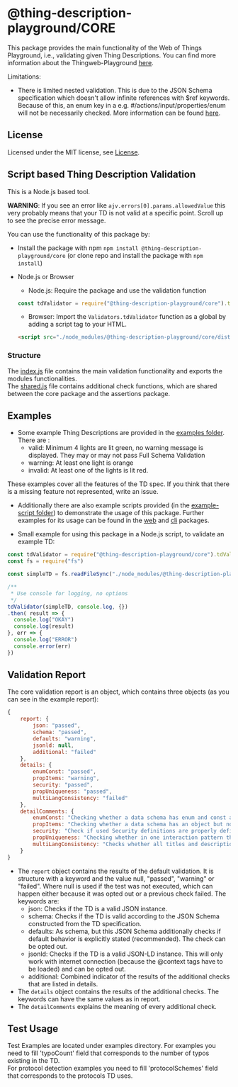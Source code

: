 # @thing-description-playground/**CORE**

This package provides the main functionality of the Web of Things Playground, i.e., validating given Thing Descriptions.
You can find more information about the Thingweb-Playground [here](https://github.com/thingweb/thingweb-playground).

Limitations:  

* There is limited nested validation. This is due to the JSON Schema specification which doesn't allow infinite references with $ref keywords. Because of this, an enum key in a e.g. #/actions/input/properties/enum will not be necessarily checked. More information can be found [here](http://json-schema.org/draft/2019-09/json-schema-core.html#rfc.section.8.2.4.3).

## License

Licensed under the MIT license, see [License](../../LICENSE.md).

## Script based Thing Description Validation

This is a Node.js based tool.

**WARNING**: If you see an error like `ajv.errors[0].params.allowedValue` this very probably means that your TD is not valid at a specific point. Scroll up to see the precise error message.

You can use the functionality of this package by:

* Install the package with npm `npm install @thing-description-playground/core` (or clone repo and install the package with `npm install`)
* Node.js or Browser
  * Node.js: Require the package and use the validation function

  ```javascript
  const tdValidator = require("@thing-description-playground/core").tdValidator
  ```

  * Browser: Import the `Validators.tdValidator` function as a global by adding a script tag to your HTML.

  ```html
  <script src="./node_modules/@thing-description-playground/core/dist/web-bundle.min.js"></script>
  ```

### Structure

The [index.js](./index.js) file contains the main validation functionality and exports the modules functionalities.  
The [shared.js](./shared.js) file contains additional check functions, which are shared between the core package and the assertions package.

## Examples

* Some example Thing Descriptions are provided in the [examples folder](./examples/tds/). There are :
  * valid: Minimum 4 lights are lit green, no warning message is displayed. They may or may not pass Full Schema Validation
  * warning: At least one light is orange
  * invalid: At least one of the lights is lit red.  

These examples cover all the features of the TD spec. If you think that there is a missing feature not represented, write an issue.

* Additionally there are also example scripts provided (in the [example-script folder](./examples/scripts/)) to demonstrate the usage of this package. Further examples for its usage can be found in the [web] and [cli] packages.

* Small example for using this package in a Node.js script, to validate an example TD:

```javascript
const tdValidator = require("@thing-description-playground/core").tdValidator
const fs = require("fs")

const simpleTD = fs.readFileSync("./node_modules/@thing-description-playground/core/examples/tds/valid/simple.json", "utf8")

/**
 * Use console for logging, no options
 */
tdValidator(simpleTD, console.log, {})
.then( result => {
  console.log("OKAY")
  console.log(result)
}, err => {
  console.log("ERROR")
  console.error(err)
})
```

## Validation Report

The core validation report is an object, which contains three objects (as you can see in the example report):

```javascript
{
    report: {
        json: "passed",
        schema: "passed",
        defaults: "warning",
        jsonld: null,
        additional: "failed"
    },
    details: {
        enumConst: "passed",
        propItems: "warning",
        security: "passed",
        propUniqueness: "passed",
        multiLangConsistency: "failed"
    },
    detailComments: {
        enumConst: "Checking whether a data schema has enum and const at the same time.",
        propItems: "Checking whether a data schema has an object but not properties or array but no items.",
        security: "Check if used Security definitions are properly defined previously.",
        propUniqueness: "Checking whether in one interaction pattern there are duplicate names, e.g. two properties called temp.",
        multiLangConsistency: "Checks whether all titles and descriptions have the same language fields."
    }
}
```

* The `report` object contains the results of the default validation. It is structure with a keyword and the value null, "passed", "warning" or "failed". Where null is used if the test was not executed, which can happen either because it was opted out or a previous check failed. The keywords are:
  * json: Checks if the TD is a valid JSON instance.
  * schema: Checks if the TD is valid according to the JSON Schema constructed from the TD specification.
  * defaults: As schema, but this JSON Schema additionally checks if default behavior is explicitly stated (recommended). The check can be opted out.
  * jsonld: Checks if the TD is a valid JSON-LD instance. This will only work with internet connection (because the @context tags have to be loaded) and can be opted out.
  * additional: Combined indicator of the results of the additional checks that are listed in details.
* The `details` object contains the results of the additional checks. The keywords can have the same values as in report.
* The `detailComments` explains the meaning of every additional check.

[web]: https://github.com/thingweb/thingweb-playground/tree/master/packages/web
[cli]: https://github.com/thingweb/thingweb-playground/tree/master/packages/cli

## Test Usage

Test Examples are located under examples directory. 
For examples you need to fill 'typoCount' field that corresponds to the number of typos existing in the TD.  
For protocol detection examples you need to fill 'protocolSchemes' field that corresponds to the protocols TD uses.